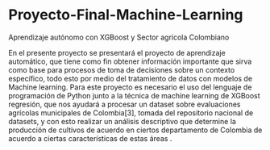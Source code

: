 # Proyecto-Final-Machine-Learning
Aprendizaje autónomo con XGBoost y Sector agrícola Colombiano

En el presente proyecto se presentará el proyecto de aprendizaje automático, que tiene como fin obtener información importante que sirva como base para procesos de toma de decisiones sobre un contexto específico, todo esto por medio del tratamiento de datos con modelos de Machine learning. Para este proyecto es necesario el uso del lenguaje de programación de Python junto a la técnica de machine learning de XGBoost regresión, que nos ayudará a procesar un dataset sobre evaluaciones agrícolas municipales de Colombia[3], tomada del repositorio nacional de datasets, y con esto realizar un análisis descriptivo que determine la producción de cultivos de acuerdo en ciertos departamento de Colombia de acuerdo a ciertas características de estas áreas . 
